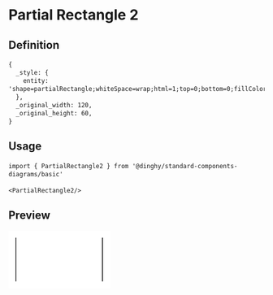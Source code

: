 # Partial Rectangle 2

## Definition

```
{
  _style: { 
    entity: 'shape=partialRectangle;whiteSpace=wrap;html=1;top=0;bottom=0;fillColor=none;',
  },
  _original_width: 120,
  _original_height: 60,
}
```

## Usage

```
import { PartialRectangle2 } from '@dinghy/standard-components-diagrams/basic'

<PartialRectangle2/>
```

## Preview

<img src="./partial-rectangle-2.png" width="200"/>
